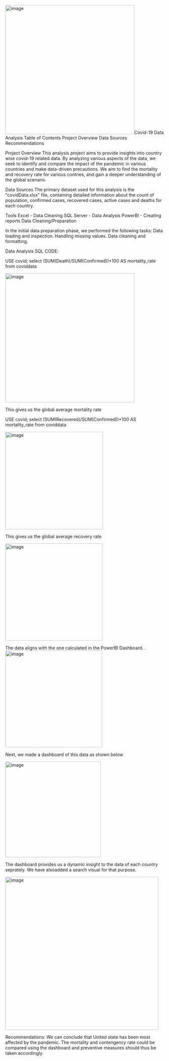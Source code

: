 <img width="409" alt="image" src="https://github.com/Sneha-2310/Covid19_Analysis/assets/98509803/afb1ea64-4d79-40aa-a56d-70dc693d6969">Covid-19 Data Analysis
Table of Contents
Project Overview
Data Sources
Recommendations

Project Overview
This analysis project aims to provide insights into country wise covid-19 related data. By analyzing various aspects of the data,
we seek to identify and compare the impact of the pandemic in various countries and make data-driven precautions.
We aim to find the mortality and recovery rate for various contries, and gain a deeper understanding of the global scenario.

Data Sources
The primary dataset used for this analysis is the "covidData.xlsx" file, containing detailed information about the count of population, confirmed cases, recovered cases, active cases and deaths for each country.

Tools
Excel - Data Cleaning
SQL Server - Data Analysis
PowerBI - Creating reports
Data Cleaning/Preparation

In the initial data preparation phase, we performed the following tasks:
Data loading and inspection.
Handling missing values.
Data cleaning and formatting.

Data Analysis
SQL CODE: 

USE covid;
select (SUM(Death)/SUM(Confirmed))*100 AS mortality_rate from coviddata

<img width="409" alt="image" src="https://github.com/Sneha-2310/Covid19_Analysis/assets/98509803/fdb278e4-6567-4d69-952c-a8b2ceb1255e">

This gives us the global average  mortality rate

USE covid;
select (SUM(Recovered)/SUM(Confirmed))*100 AS mortality_rate from coviddata

<img width="309" alt="image" src="https://github.com/Sneha-2310/Covid19_Analysis/assets/98509803/9ba21bf9-8ecf-4a26-aee5-cef1f29d51ce">

This gives us the global average recovery rate

<img width="308" alt="image" src="https://github.com/Sneha-2310/Covid19_Analysis/assets/98509803/dd2ed37d-fa42-43cc-ad16-8a27e657bc9c">

The data aligns with the one calculated in the PowerBI Dashboard.
.
<img width="307" alt="image" src="https://github.com/Sneha-2310/Covid19_Analysis/assets/98509803/97f7ff0b-10ec-4eb8-9ec7-40be2652e3b5">

 Next, we made a dashboard of this data as shown below

<img width="303" alt="image" src="https://github.com/Sneha-2310/Covid19_Analysis/assets/98509803/08d29399-814a-45b4-a04e-6d8dda949a96">

The dashboard provides us a dynamic insight to the data of each country seprately. We have alsoadded a search visual for that purpose.

<img width="485" alt="image" src="https://github.com/Sneha-2310/Covid19_Analysis/assets/98509803/2a80ecfa-0c00-46be-b04f-43b12719a8e4">

Recommendations:
We can conclude that United state has been most affected by the pandemic. The mortality and contengency rate could be compared using the dashboard 
and preventive measures should thus be taken accordingly. 



